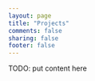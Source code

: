 ```yaml
---
layout: page
title: "Projects"
comments: false
sharing: false
footer: false
---
```


TODO: put content here
